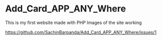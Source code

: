 # Add_Card_APP_ANY_Where
This is my first website made with PHP
Images of the site working

https://github.com/SachinBarpanda/Add_Card_APP_ANY_Where/issues/1








